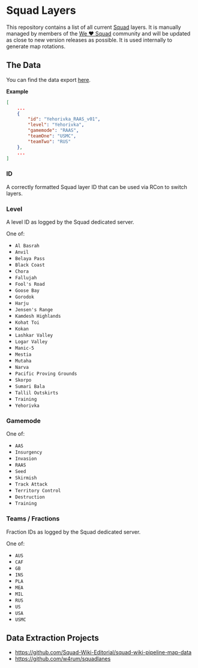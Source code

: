 # Squad Layers

This repository contains a list of all current [Squad](https://joinsquad.com/) layers. It is manually managed by members of the [We ♥️ Squad](https://welovesquad.com/) community and will be updated as close to new version releases as possible. It is used internally to generate map rotations.

## The Data

You can find the data export [here](./squad-layers.json).

**Example**
```json
[
    ...
    {
        "id": "Yehorivka_RAAS_v01",
        "level": "Yehorivka",
        "gamemode": "RAAS",
        "teamOne": "USMC",
        "teamTwo": "RUS"
    },
    ...
]
```

### ID
A correctly formatted Squad layer ID that can be used via RCon to switch layers.

### Level
A level ID as logged by the Squad dedicated server.

One of:
- `Al Basrah`
- `Anvil`
- `Belaya Pass`
- `Black Coast`
- `Chora`
- `Fallujah`
- `Fool's Road`
- `Goose Bay`
- `Gorodok`
- `Harju`
- `Jensen's Range`
- `Kamdesh Highlands`
- `Kohat Toi`
- `Kokan`
- `Lashkar Valley`
- `Logar Valley`
- `Manic-5`
- `Mestia`
- `Mutaha`
- `Narva`
- `Pacific Proving Grounds`
- `Skorpo`
- `Sumari Bala`
- `Tallil Outskirts`
- `Training`
- `Yehorivka`

### Gamemode
One of:
- `AAS`
- `Insurgency`
- `Invasion`
- `RAAS`
- `Seed`
- `Skirmish`
- `Track Attack`
- `Territory Control`
- `Destruction`
- `Training`

### Teams / Fractions
Fraction IDs as logged by the Squad dedicated server.

One of:
- `AUS`
- `CAF`
- `GB`
- `INS`
- `PLA`
- `MEA`
- `MIL`
- `RUS`
- `US`
- `USA`
- `USMC`

## Data Extraction Projects
- https://github.com/Squad-Wiki-Editorial/squad-wiki-pipeline-map-data
- https://github.com/w4rum/squadlanes
